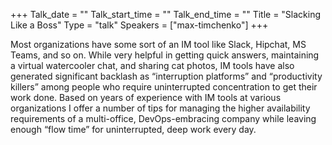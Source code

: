 +++
Talk_date = ""
Talk_start_time = ""
Talk_end_time = ""
Title = "Slacking Like a Boss"
Type = "talk"
Speakers = ["max-timchenko"]
+++

Most organizations have some sort of an IM tool like Slack, Hipchat, MS Teams, and so on. While very helpful in getting quick answers, maintaining a virtual watercooler chat, and sharing cat photos, IM tools have also generated significant backlash as “interruption platforms” and “productivity killers” among people who require uninterrupted concentration to get their work done. Based on years of experience with IM tools at various organizations I offer a number of tips for managing the higher availability requirements of a multi-office, DevOps-embracing company while leaving enough “flow time” for uninterrupted, deep work every day.
